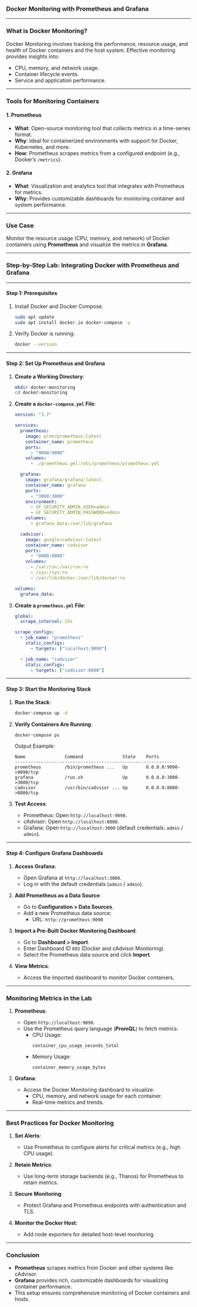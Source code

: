 ### **Docker Monitoring with Prometheus and Grafana**

---

### **What is Docker Monitoring?**
Docker Monitoring involves tracking the performance, resource usage, and health of Docker containers and the host system. Effective monitoring provides insights into:
- CPU, memory, and network usage.
- Container lifecycle events.
- Service and application performance.

---

### **Tools for Monitoring Containers**

#### **1. Prometheus**
- **What**: Open-source monitoring tool that collects metrics in a time-series format.
- **Why**: Ideal for containerized environments with support for Docker, Kubernetes, and more.
- **How**: Prometheus scrapes metrics from a configured endpoint (e.g., Docker’s `/metrics`).

#### **2. Grafana**
- **What**: Visualization and analytics tool that integrates with Prometheus for metrics.
- **Why**: Provides customizable dashboards for monitoring container and system performance.

---

### **Use Case**
Monitor the resource usage (CPU, memory, and network) of Docker containers using **Prometheus** and visualize the metrics in **Grafana**.

---

### **Step-by-Step Lab: Integrating Docker with Prometheus and Grafana**

---

#### **Step 1: Prerequisites**
1. Install Docker and Docker Compose.
   ```bash
   sudo apt update
   sudo apt install docker.io docker-compose -y
   ```

2. Verify Docker is running:
   ```bash
   docker --version
   ```

---

#### **Step 2: Set Up Prometheus and Grafana**

1. **Create a Working Directory**:
   ```bash
   mkdir docker-monitoring
   cd docker-monitoring
   ```

2. **Create a `docker-compose.yml` File**:
   ```yaml
   version: "3.7"

   services:
     prometheus:
       image: prom/prometheus:latest
       container_name: prometheus
       ports:
         - "9090:9090"
       volumes:
         - ./prometheus.yml:/etc/prometheus/prometheus.yml

     grafana:
       image: grafana/grafana:latest
       container_name: grafana
       ports:
         - "3000:3000"
       environment:
         - GF_SECURITY_ADMIN_USER=admin
         - GF_SECURITY_ADMIN_PASSWORD=admin
       volumes:
         - grafana_data:/var/lib/grafana

     cadvisor:
       image: google/cadvisor:latest
       container_name: cadvisor
       ports:
         - "8080:8080"
       volumes:
         - /var/run:/var/run:ro
         - /sys:/sys:ro
         - /var/lib/docker:/var/lib/docker:ro

   volumes:
     grafana_data:
   ```

3. **Create a `prometheus.yml` File**:
   ```yaml
   global:
     scrape_interval: 15s

   scrape_configs:
     - job_name: "prometheus"
       static_configs:
         - targets: ["localhost:9090"]

     - job_name: "cadvisor"
       static_configs:
         - targets: ["cadvisor:8080"]
   ```

---

#### **Step 3: Start the Monitoring Stack**

1. **Run the Stack**:
   ```bash
   docker-compose up -d
   ```

2. **Verify Containers Are Running**:
   ```bash
   docker-compose ps
   ```
   Output Example:
   ```
   Name               Command               State    Ports
   -------------------------------------------------------------
   prometheus         /bin/prometheus ...   Up       0.0.0.0:9090->9090/tcp
   grafana            /run.sh               Up       0.0.0.0:3000->3000/tcp
   cadvisor           /usr/bin/cadvisor ... Up       0.0.0.0:8080->8080/tcp
   ```

3. **Test Access**:
   - Prometheus: Open `http://localhost:9090`.
   - cAdvisor: Open `http://localhost:8080`.
   - Grafana: Open `http://localhost:3000` (default credentials: `admin` / `admin`).

---

#### **Step 4: Configure Grafana Dashboards**

1. **Access Grafana**:
   - Open Grafana at `http://localhost:3000`.
   - Log in with the default credentials (`admin` / `admin`).

2. **Add Prometheus as a Data Source**:
   - Go to **Configuration > Data Sources**.
   - Add a new Prometheus data source:
     - URL: `http://prometheus:9090`

3. **Import a Pre-Built Docker Monitoring Dashboard**:
   - Go to **Dashboard > Import**.
   - Enter Dashboard ID `893` (Docker and cAdvisor Monitoring).
   - Select the Prometheus data source and click **Import**.

4. **View Metrics**:
   - Access the imported dashboard to monitor Docker containers.

---

### **Monitoring Metrics in the Lab**

1. **Prometheus**:
   - Open `http://localhost:9090`.
   - Use the Prometheus query language (**PromQL**) to fetch metrics:
     - CPU Usage:
       ```
       container_cpu_usage_seconds_total
       ```
     - Memory Usage:
       ```
       container_memory_usage_bytes
       ```

2. **Grafana**:
   - Access the Docker Monitoring dashboard to visualize:
     - CPU, memory, and network usage for each container.
     - Real-time metrics and trends.

---

### **Best Practices for Docker Monitoring**

1. **Set Alerts**:
   - Use Prometheus to configure alerts for critical metrics (e.g., high CPU usage).

2. **Retain Metrics**:
   - Use long-term storage backends (e.g., Thanos) for Prometheus to retain metrics.

3. **Secure Monitoring**:
   - Protect Grafana and Prometheus endpoints with authentication and TLS.

4. **Monitor the Docker Host**:
   - Add node exporters for detailed host-level monitoring.

---

### **Conclusion**

- **Prometheus** scrapes metrics from Docker and other systems like cAdvisor.
- **Grafana** provides rich, customizable dashboards for visualizing container performance.
- This setup ensures comprehensive monitoring of Docker containers and hosts.
